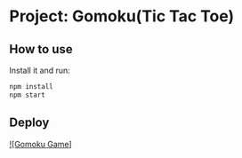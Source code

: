 # Project: Gomoku(Tic Tac Toe)
## How to use


Install it and run:

```sh
npm install
npm start
```

## Deploy
[![Gomoku Game]](https://gomoku-rho.vercel.app/)

